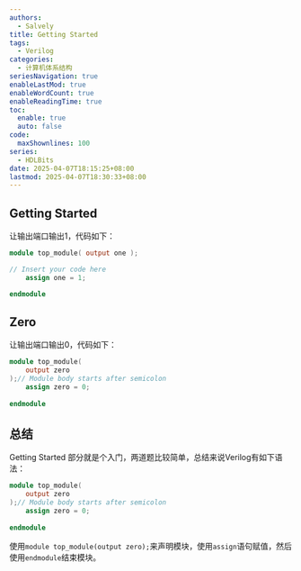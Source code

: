 ```yaml
---
authors:
  - Salvely
title: Getting Started
tags:
  - Verilog
categories:
  - 计算机体系结构
seriesNavigation: true
enableLastMod: true
enableWordCount: true
enableReadingTime: true
toc:
  enable: true
  auto: false
code:
  maxShownlines: 100
series:
  - HDLBits
date: 2025-04-07T18:15:25+08:00
lastmod: 2025-04-07T18:30:33+08:00
---
```


<!--more-->

## Getting Started

让输出端口输出1，代码如下：

```verilog
module top_module( output one );

// Insert your code here
    assign one = 1;

endmodule
```

## Zero

让输出端口输出0，代码如下：

```verilog
module top_module(
    output zero
);// Module body starts after semicolon
    assign zero = 0;
    
endmodule
```

## 总结

Getting Started 部分就是个入门，两道题比较简单，总结来说Verilog有如下语法：

```verilog
module top_module(
    output zero
);// Module body starts after semicolon
    assign zero = 0;
    
endmodule
```

使用`module top_module(output zero);`来声明模块，使用`assign`语句赋值，然后使用`endmodule`结束模块。
